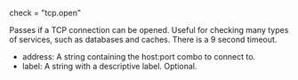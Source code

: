 check = "tcp.open"

Passes if a TCP connection can be opened.
Useful for checking many types of services,
such as databases and caches.
There is a 9 second timeout.

  - address: A string containing the host:port combo to connect to.
  - label: A string with a descriptive label. Optional.
